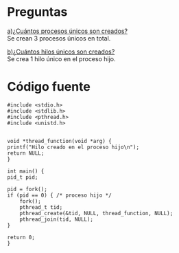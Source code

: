 # Preguntas
<u>a)¿Cuántos procesos únicos son creados?</u>
    <br>
    Se crean 3 procesos únicos en total.

<u>b)¿Cuántos hilos únicos son creados?</u>
    <br>
    Se crea 1 hilo único en el proceso hijo.

# Código fuente
    #include <stdio.h>
    #include <stdlib.h>
    #include <pthread.h>
    #include <unistd.h>


    void *thread_function(void *arg) {
    printf("Hilo creado en el proceso hijo\n");
    return NULL;
    }

    int main() {
    pid_t pid;

    pid = fork();
    if (pid == 0) { /* proceso hijo */
        fork();
        pthread_t tid;
        pthread_create(&tid, NULL, thread_function, NULL);
        pthread_join(tid, NULL);
    }

    return 0;
    }
